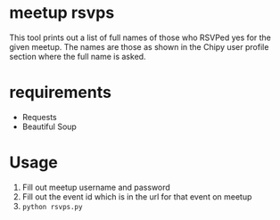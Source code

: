 # meetup rsvps
This tool prints out a list of full names of those who RSVPed yes for the given meetup. The names are those as shown in the Chipy user profile section where the full name is asked.

# requirements
- Requests
- Beautiful Soup

# Usage
1. Fill out meetup username and password
2. Fill out the event id which is in the url for that event on meetup
3. `python rsvps.py`
